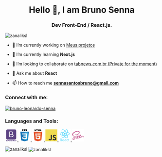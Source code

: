 <h1 align="center">Hello 👋, I am Bruno Senna</h1>
<h3 align="center">Dev Front-End / React.js.</h3>

<p align="left"> <img src="https://komarev.com/ghpvc/?username=zanaliksl&label=Profile%20views&color=0e75b6&style=flat" alt="zanaliksl" /> </p>

- 🔭 I’m currently working on [Meus projetos](https://github.com/ZanalikSL/projetos)

- 🌱 I’m currently learning **Next.js**

- 👯 I’m looking to collaborate on [tabnews.com.br (Private for the moment)](https://github.com/filipedeschamps/tabnews.com.br)

- 💬 Ask me about **React**

- 📫 How to reach me **sennasantosbruno@gmail.com**

<h3 align="left">Connect with me:</h3>
<p align="left">
<a href="https://linkedin.com/in/bruno-leonardo-senna" target="blank"><img align="center" src="https://raw.githubusercontent.com/rahuldkjain/github-profile-readme-generator/master/src/images/icons/Social/linked-in-alt.svg" alt="bruno-leonardo-senna" height="30" width="40" /></a>
</p>

<h3 align="left">Languages and Tools:</h3>
<p align="left"> <a href="https://getbootstrap.com" target="_blank"> <img src="https://raw.githubusercontent.com/devicons/devicon/master/icons/bootstrap/bootstrap-plain-wordmark.svg" alt="bootstrap" width="40" height="40"/> </a> <a href="https://www.w3schools.com/css/" target="_blank"> <img src="https://raw.githubusercontent.com/devicons/devicon/master/icons/css3/css3-original-wordmark.svg" alt="css3" width="40" height="40"/> </a> <a href="https://www.w3.org/html/" target="_blank"> <img src="https://raw.githubusercontent.com/devicons/devicon/master/icons/html5/html5-original-wordmark.svg" alt="html5" width="40" height="40"/> </a> <a href="https://developer.mozilla.org/en-US/docs/Web/JavaScript" target="_blank"> <img src="https://raw.githubusercontent.com/devicons/devicon/master/icons/javascript/javascript-original.svg" alt="javascript" width="40" height="40"/> </a> <a href="https://reactjs.org/" target="_blank"> <img src="https://raw.githubusercontent.com/devicons/devicon/master/icons/react/react-original-wordmark.svg" alt="react" width="40" height="40"/> </a> <a href="https://sass-lang.com" target="_blank"> <img src="https://raw.githubusercontent.com/devicons/devicon/master/icons/sass/sass-original.svg" alt="sass" width="40" height="40"/> </a> </p>

<p><img align="left" src="https://github-readme-stats.vercel.app/api/top-langs?username=zanaliksl&show_icons=true&theme=dracula&locale=en&layout=compact" alt="zanaliksl" /></p>

<p>&nbsp;<img align="center" src="https://github-readme-stats.vercel.app/api?username=zanaliksl&show_icons=true&theme=dracula&locale=en" alt="zanaliksl" /></p>
